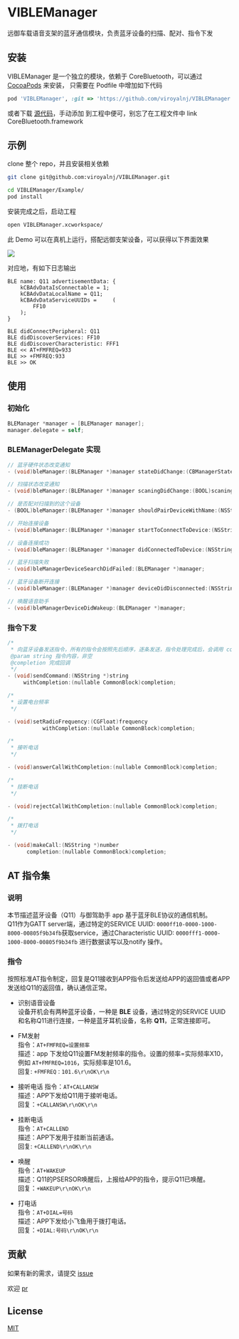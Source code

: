 # VIBLEManager

远御车载语音支架的蓝牙通信模块，负责蓝牙设备的扫描、配对、指令下发

## 安装

VIBLEManager 是一个独立的模块，依赖于 CoreBluetooth，可以通过 [CocoaPods](https://cocoapods.org) 来安装，
只需要在 Podfile 中增加如下代码

```ruby
pod 'VIBLEManager', :git => 'https://github.com/viroyalnj/VIBLEManager.git'
```

或者下载 [源代码](https://github.com/viroyalnj/VIBLEManager/tree/master/VIBLEManager)，手动添加
到工程中便可，别忘了在工程文件中 link CoreBluetooth.framework

## 示例
clone 整个 repo，并且安装相关依赖 

```bash
git clone git@github.com:viroyalnj/VIBLEManager.git

cd VIBLEManager/Example/
pod install
```

安装完成之后，启动工程 

```bash
open VIBLEManager.xcworkspace/
```

此 Demo 可以在真机上运行，搭配远御支架设备，可以获得以下界面效果

![](./demo.png)

对应地，有如下日志输出

```
BLE name: Q11 advertisementData: {
    kCBAdvDataIsConnectable = 1;
    kCBAdvDataLocalName = Q11;
    kCBAdvDataServiceUUIDs =     (
        FF10
    );
}

BLE didConnectPeripheral: Q11
BLE didDiscoverServices: FF10
BLE didDiscoverCharacteristic: FFF1
BLE << AT+FMFREQ=933
BLE >> +FMFREQ:933
BLE >> OK
```


## 使用

### 初始化

```objective-c
BLEManager *manager = [BLEManager manager];
manager.delegate = self;
```

### BLEManagerDelegate 实现

```objective-c
// 蓝牙硬件状态改变通知
- (void)bleManager:(BLEManager *)manager stateDidChange:(CBManagerState)state;

// 扫描状态改变通知
- (void)bleManager:(BLEManager *)manager scaningDidChange:(BOOL)scaning;

// 是否配对扫描到的这个设备
- (BOOL)bleManager:(BLEManager *)manager shouldPairDeviceWithName:(NSString *)name;

// 开始连接设备
- (void)bleManager:(BLEManager *)manager startToConnectToDevice:(NSString *)name;

// 设备连接成功
- (void)bleManager:(BLEManager *)manager didConnectedToDevice:(NSString *)name;

// 蓝牙扫描失败
- (void)bleManagerDeviceSearchDidFailed:(BLEManager *)manager;

// 蓝牙设备断开连接
- (void)bleManager:(BLEManager *)manager deviceDidDisconnected:(NSString *)name;

// 唤醒语音助手
- (void)bleManagerDeviceDidWakeup:(BLEManager *)manager;
```

### 指令下发

```objective-c
/*
 * 向蓝牙设备发送指令，所有的指令会按照先后顺序，逐条发送，指令处理完成后，会调用 completion
 @param string 指令内容，非空
 @completion 完成回调
 */
- (void)sendCommand:(NSString *)string
     withCompletion:(nullable CommonBlock)completion;

/*
 * 设置电台频率
 */

- (void)setRadioFrequency:(CGFloat)frequency
           withCompletion:(nullable CommonBlock)completion;

/*
 * 接听电话
 */

- (void)answerCallWithCompletion:(nullable CommonBlock)completion;

/*
 * 挂断电话
 */

- (void)rejectCallWithCompletion:(nullable CommonBlock)completion;

/*
 * 拨打电话
 */

- (void)makeCall:(NSString *)number
      completion:(nullable CommonBlock)completion;
```
## AT 指令集
### 说明
本节描述蓝牙设备（Q11）与御驾助手 app 基于蓝牙BLE协议的通信机制。  
Q11作为GATT server端，通过特定的SERVICE UUID: ```0000ff10-0000-1000-8000-00805f9b34fb```获取service，通过Characteristic UUID: ```0000fff1-0000-1000-8000-00805f9b34fb``` 进行数据读写以及notify 操作。
### 指令
按照标准AT指令制定，回复是Q11接收到APP指令后发送给APP的返回值或者APP发送给Q11的返回值，确认通信正常。 

* 识别语音设备   
设备开机会有两种蓝牙设备，一种是 **BLE** 设备，通过特定的SERVICE UUID和名称Q11进行连接，一种是蓝牙耳机设备，名称 **Q11**，正常连接即可。

* FM发射   
指令：```AT+FMFREQ=设置频率```   
描述：app 下发给Q11设置FM发射频率的指令。设置的频率=实际频率X10，例如 ```AT+FMFREQ=1016```，实际频率是101.6。  
回复: ```+FMFREQ：101.6\r\nOK\r\n```

* 接听电话 
指令：```AT+CALLANSW```  
描述：APP下发给Q11用于接听电话。  
回复：```+CALLANSW\r\nOK\r\n```

* 挂断电话   
指令：```AT+CALLEND```   
描述：APP下发用于挂断当前通话。  
回复: ```+CALLEND\r\nOK\r\n```

* 唤醒  
指令：```AT+WAKEUP```  
描述：Q11的PSERSOR唤醒后，上报给APP的指令，提示Q11已唤醒。  
回复：```+WAKEUP\r\nOK\r\n```

* 打电话  
指令：```AT+DIAL=号码```  
描述：APP下发给小飞鱼用于拨打电话。  
回复：```+DIAL:号码\r\nOK\r\n```  

## 贡献

如果有新的需求，请提交 [issue](https://github.com/viroyalnj/VIBLEManager/issues)

欢迎 [pr](https://github.com/viroyalnj/VIBLEManager/pulls)

## License

[MIT](./LICENSE)


